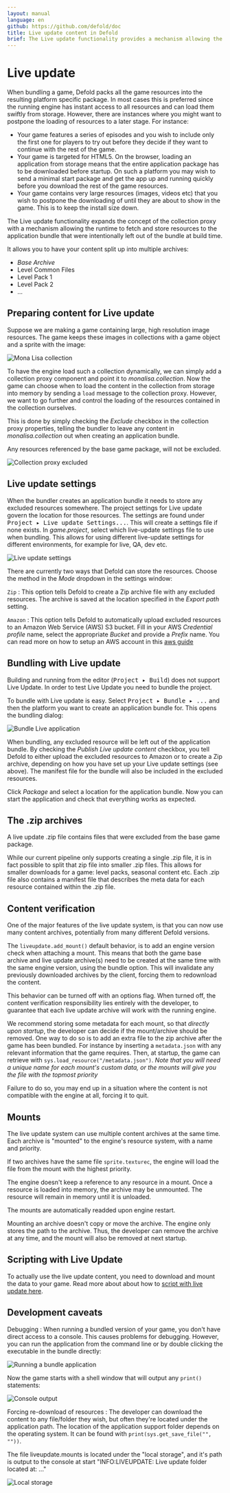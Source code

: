 ```yaml
---
layout: manual
language: en
github: https://github.com/defold/doc
title: Live update content in Defold
brief: The Live update functionality provides a mechanism allowing the runtime to fetch and store resources to the application bundle that were intentionally left out of the bundle at build time. This manual explains how it works.
---
```


# Live update

When bundling a game, Defold packs all the game resources into the resulting platform specific package. In most cases this is preferred since the running engine has instant access to all resources and can load them swiftly from storage. However, there are instances where you might want to postpone the loading of resources to a later stage. For instance:

- Your game features a series of episodes and you wish to include only the first one for players to try out before they decide if they want to continue with the rest of the game.
- Your game is targeted for HTML5. On the browser, loading an application from storage means that the entire application package has to be downloaded before startup. On such a platform you may wish to send a minimal start package and get the app up and running quickly before you download the rest of the game resources.
- Your game contains very large resources (images, videos etc) that you wish to postpone the downloading of until they are about to show in the game. This is to keep the install size down.

The Live update functionality expands the concept of the collection proxy with a mechanism allowing the runtime to fetch and store resources to the application bundle that were intentionally left out of the bundle at build time.

It allows you to have your content split up into multiple archives:

* _Base Archive_
* Level Common Files
* Level Pack 1
* Level Pack 2
* ...

## Preparing content for Live update

Suppose we are making a game containing large, high resolution image resources. The game keeps these images in collections with a game object and a sprite with the image:

![Mona Lisa collection](../images/live-update/mona-lisa.png)

To have the engine load such a collection dynamically, we can simply add a collection proxy component and point it to *monalisa.collection*. Now the game can choose when to load the content in the collection from storage into memory by sending a `load` message to the collection proxy. However, we want to go further and control the loading of the resources contained in the collection ourselves.

This is done by simply checking the *Exclude* checkbox in the collection proxy properties, telling the bundler to leave any content in *monalisa.collection* out when creating an application bundle.

<div class='important' markdown='1'>
Any resources referenced by the base game package, will not be excluded.
</div>

![Collection proxy excluded](../images/live-update/proxy-excluded.png)

## Live update settings

When the bundler creates an application bundle it needs to store any excluded resources somewhere. The project settings for Live update govern the location for those resources. The settings are found under <kbd>Project ▸ Live update Settings...</kbd>. This will create a settings file if none exists. In *game.project*, select which live-update settings file to use when bundling. This allows for using different live-update settings for different environments, for example for live, QA, dev etc.

![Live update settings](../images/live-update/05-liveupdate-settings-zip.png)

There are currently two ways that Defold can store the resources. Choose the method in the *Mode* dropdown in the settings window:

`Zip`
: This option tells Defold to create a Zip archive file with any excluded resources. The archive is saved at the location specified in the *Export path* setting.

`Amazon`
: This option tells Defold to automatically upload excluded resources to an Amazon Web Service (AWS) S3 bucket. Fill in your AWS *Credential profile* name, select the appropriate *Bucket* and provide a *Prefix* name.  You can read more on how to setup an AWS account in this [aws guide](/manuals/live-update-aws.md)

## Bundling with Live update

<div class='important' markdown='1'>
Building and running from the editor (<kbd>Project ▸ Build</kbd>) does not support Live Update. In order to test Live Update you need to bundle the project.
</div>

To bundle with Live update is easy. Select <kbd>Project ▸ Bundle ▸ ...</kbd> and then the platform you want to create an application bundle for. This opens the bundling dialog:

![Bundle Live application](../images/live-update/bundle-app.png)

When bundling, any excluded resource will be left out of the application bundle. By checking the *Publish Live update content* checkbox, you tell Defold to either upload the excluded resources to Amazon or to create a Zip archive, depending on how you have set up your Live update settings (see above). The manifest file for the bundle will also be included in the excluded resources.

Click *Package* and select a location for the application bundle. Now you can start the application and check that everything works as expected.

## The .zip archives

A live update .zip file contains files that were excluded from the base game package.

While our current pipeline only supports creating a single .zip file, it is in fact possible to split that zip file into smaller .zip files. This allows for smaller downloads for a game: level packs, seasonal content etc. Each .zip file also contains a manifest file that describes the meta data for each resource contained within the .zip file.

## Content verification

One of the major features of the live update system, is that you can now use many content archives, potentially from many different Defold versions.

The `liveupdate.add_mount()` default behavior, is to add an engine version check when attaching a mount.
This means that both the game base archive and live update archive(s) need to be created at the same time  with the same engine version, using the bundle option. This will invalidate any previously downloaded archives by the client, forcing them to redownload the content.

This behavior can be turned off with an options flag.
When turned off, the content verification responsibility lies entirely with the developer, to guarantee that each live update archive will work with the running engine.

We recommend storing some metadata for each mount, so that _directly upon startup_, the developer can decide if the mount/archive should be removed.
One way to do so is to add an extra file to the zip archive after the game has been bundled. For instance by inserting a `metadata.json` with any relevant information that the game requires. Then, at startup, the game can retrieve with `sys.load_resource("/metadata.json")`. _Note that you will need a unique name for each mount's custom data, or the mounts will give you the file with the topmost priority_

Failure to do so, you may end up in a situation where the content is not compatible with the engine at all, forcing it to quit.

## Mounts

The live update system can use multiple content archives at the same time.
Each archive is "mounted" to the engine's resource system, with a name and priority.

If two archives have the same file `sprite.texturec`, the engine will load the file from the mount with the highest priority.

The engine doesn't keep a reference to any resource in a mount. Once a resource is loaded into memory, the archive may be unmounted. The resource will remain in memory until it is unloaded.

The mounts are automatically readded upon engine restart.

<div class='sidenote' markdown='1'>
Mounting an archive doesn't copy or move the archive. The engine only stores the path to the archive. Thus, the developer can remove the archive at any time, and the mount will also be removed at next startup.
</div>

## Scripting with Live Update

To actually use the live update content, you need to download and mount the data to your game.
Read more about about how to [script with live update here](/manuals/live-update-scripting.md).

## Development caveats

Debugging
: When running a bundled version of your game, you don't have direct access to a console. This causes problems for debugging. However, you can run the application from the command line or by double clicking the executable in the bundle directly:

  ![Running a bundle application](../images/live-update/run-bundle.png)

  Now the game starts with a shell window that will output any `print()` statements:

  ![Console output](../images/live-update/run-bundle-console.png)

Forcing re-download of resources
: The developer can download the content to any file/folder they wish, but often they're located under the application path. The location of the application support folder depends on the operating system. It can be found with `print(sys.get_save_file("", ""))`.

  The file liveupdate.mounts is located under the "local storage", and it's path is output to the console at start "INFO:LIVEUPDATE: Live update folder located at: ..."

  ![Local storage](../images/live-update/local-storage.png)
